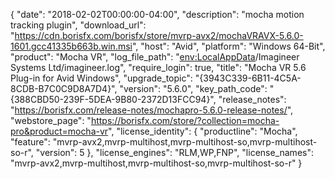 {
  "date": "2018-02-02T00:00:00-04:00",
  "description": "mocha motion tracking plugin",
  "download_url": "https://cdn.borisfx.com/borisfx/store/mvrp-avx2/mochaVRAVX-5.6.0-1601.gcc41335b663b.win.msi",
  "host": "Avid",
  "platform": "Windows 64-Bit",
  "product": "Mocha VR",
  "log_file_path": "<env:LocalAppData>/Imagineer Systems Ltd/imagineer.log",
  "require_login": true,
  "title": "Mocha VR 5.6 Plug-in for Avid Windows",
  "upgrade_topic": "{3943C339-6B11-4C5A-8CDB-B7C0C9D8A7D4}",
  "version": "5.6.0",
  "key_path_code": "{388CBD50-239F-5DEA-9B80-2372D13FCC94}",
  "release_notes": "https://borisfx.com/release-notes/mochapro-5.6.0-release-notes/",
  "webstore_page": "https://borisfx.com/store/?collection=mocha-pro&product=mocha-vr",
  "license_identity": {
    "productline": "Mocha",
    "feature": "mvrp-avx2,mvrp-multihost,mvrp-multihost-so,mvrp-multihost-so-r",
    "version": 5
  },
  "license_engines": "RLM,WP,FNP",
  "license_names": "mvrp-avx2,mvrp-multihost,mvrp-multihost-so,mvrp-multihost-so-r"
}
